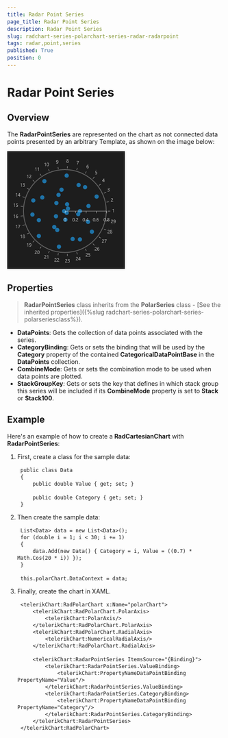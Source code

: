 ```yaml
---
title: Radar Point Series
page_title: Radar Point Series
description: Radar Point Series
slug: radchart-series-polarchart-series-radar-radarpoint
tags: radar,point,series
published: True
position: 0
---
```


# Radar Point Series

## Overview

The **RadarPointSeries** are represented on the chart as not connected data points presented by an arbitrary Template, as shown on the image below:

![Radar Point Series](images/RadarPointSeries.png)

## Properties

>**RadarPointSeries** class inherits from the **PolarSeries** class -
[See the inherited properties]({%slug radchart-series-polarchart-series-polarseriesclass%}).

* **DataPoints**: Gets the collection of data points associated with the series.
* **CategoryBinding**: Gets or sets the binding that will be used by the **Category** property of the contained **CategoricalDataPointBase** in the **DataPoints** collection.
* **CombineMode**: Gets or sets the combination mode to be used when data points are plotted.
* **StackGroupKey**: Gets or sets the key that defines in which stack group this series will be included if its **CombineMode** property is set to **Stack** or **Stack100**.

## Example

Here's an example of how to create a **RadCartesianChart** with **RadarPointSeries**:

1. First, create a class for the sample data:

		public class Data
		{
		    public double Value { get; set; }
		
		    public double Category { get; set; }
		}

1. Then create the sample data:

		List<Data> data = new List<Data>();
		for (double i = 1; i < 30; i += 1)
		{
		    data.Add(new Data() { Category = i, Value = ((0.7) * Math.Cos(20 * i)) });
		}
		
		this.polarChart.DataContext = data;

1. Finally, create the chart in XAML.

		<telerikChart:RadPolarChart x:Name="polarChart">
		    <telerikChart:RadPolarChart.PolarAxis>
		        <telerikChart:PolarAxis/>
		    </telerikChart:RadPolarChart.PolarAxis>
		    <telerikChart:RadPolarChart.RadialAxis>
		        <telerikChart:NumericalRadialAxis/>
		    </telerikChart:RadPolarChart.RadialAxis>
		
		    <telerikChart:RadarPointSeries ItemsSource="{Binding}">
		        <telerikChart:RadarPointSeries.ValueBinding>
		            <telerikChart:PropertyNameDataPointBinding PropertyName="Value"/>
		        </telerikChart:RadarPointSeries.ValueBinding>
		        <telerikChart:RadarPointSeries.CategoryBinding>
		            <telerikChart:PropertyNameDataPointBinding PropertyName="Category"/>
		        </telerikChart:RadarPointSeries.CategoryBinding>
		    </telerikChart:RadarPointSeries>
		</telerikChart:RadPolarChart>